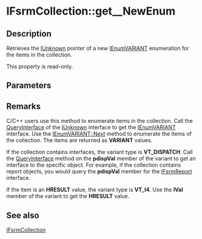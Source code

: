 # IFsrmCollection::get__NewEnum

## Description

Retrieves the [IUnknown](https://learn.microsoft.com/windows/desktop/api/unknwn/nn-unknwn-iunknown) pointer of a new
[IEnumVARIANT](https://learn.microsoft.com/previous-versions/windows/desktop/api/oaidl/nn-oaidl-ienumvariant) enumeration for the items in
the collection.

This property is read-only.

## Parameters

## Remarks

C/C++ users use this method to enumerate items in the collection. Call the
[QueryInterface](https://learn.microsoft.com/windows/desktop/api/unknwn/nf-unknwn-iunknown-queryinterface(q)) of the
[IUnknown](https://learn.microsoft.com/windows/desktop/api/unknwn/nn-unknwn-iunknown) interface to get the
[IEnumVARIANT](https://learn.microsoft.com/previous-versions/windows/desktop/api/oaidl/nn-oaidl-ienumvariant) interface. Use the
[IEnumVARIANT::Next](https://learn.microsoft.com/previous-versions/windows/desktop/api/oaidl/nf-oaidl-ienumvariant-next) method to enumerate
the items of the collection. The items are returned as **VARIANT** values.

If the collection contains interfaces, the variant type is **VT_DISPATCH**. Call the
[QueryInterface](https://learn.microsoft.com/windows/desktop/api/unknwn/nf-unknwn-iunknown-queryinterface(q)) method on the
**pdispVal** member of the variant to get an interface to the specific object. For example,
if the collection contains report objects, you would query the **pdispVal** member for the
[IFsrmReport](https://learn.microsoft.com/previous-versions/windows/desktop/api/fsrmreports/nn-fsrmreports-ifsrmreport) interface.

If the item is an **HRESULT** value, the variant type is
**VT_I4**. Use the **lVal** member of the variant to get the
**HRESULT** value.

## See also

[IFsrmCollection](https://learn.microsoft.com/previous-versions/windows/desktop/api/fsrm/nn-fsrm-ifsrmcollection)